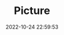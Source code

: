 ---
weight: 1
images:
- /images/edited/77.jpeg
title: Picture
date: 2022-10-24 22:59:53
tags: [luminar neo,work,person]
---